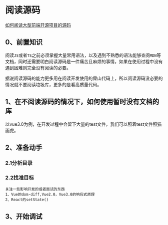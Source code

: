 # 阅读源码

[如何阅读大型前端开源项目的源码](https://zhuanlan.zhihu.com/p/36996225)

## 0、前置知识

​ 阅读`JS`或者`TS`之前必须掌握大量常用语法，以及遇到不熟悉的语法能够查阅`MDN`等文档，同时还需要明白阅读源码是一件痛苦且麻烦的事情，如果在使用过程中没有遇到困难则完全没有阅读的必要。

​ 据说阅读源码的能力更多用在阅读开发使用的屎山代码上，所以阅读源码没必要的情况就不要阅读垃圾库，更多的是看高质量代码。

## 1、在不阅读源码的情况下，如何使用暂时没有文档的库

以vue3.0为例，在开发过程中会留下大量的test文件，我们可以照着test文件照猫画虎。

## 2、准备动手

### 2.1分析目录

### 2.2找准目标

```text
关注一些影响开发的或者面试的东西
1、Vue的dom-diff,Vue2.0，Vue3.0的响应式原理
2、React的setState()
```

## 3、开始调试

